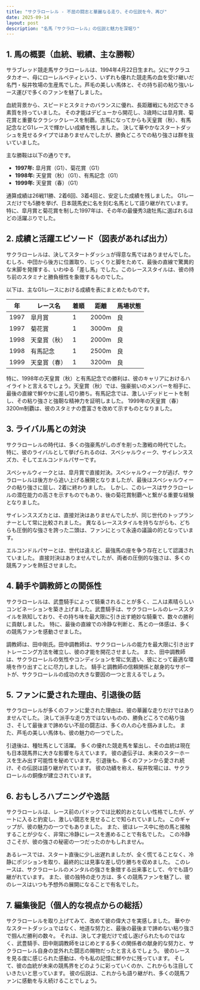 ```yaml
---
title: "サクラローレル - 不屈の闘志と華麗なる走り、その伝説を今、再び"
date: 2025-09-14
layout: post
description: "名馬『サクラローレル』の伝説と魅力を深堀り"
---
```


## 1. 馬の概要（血統、戦績、主な勝鞍）

サラブレッド競走馬サクラローレルは、1994年4月22日生まれ。父にサクラユタカオー、母にローレルベティという、いずれも優れた競走馬の血を受け継いだ名門・桜井牧場の生産馬でした。芦毛の美しい馬体と、その持ち前の粘り強いレース運びで多くのファンを魅了しました。

血統背景から、スピードとスタミナのバランスに優れ、長距離戦にも対応できる素質を持っていました。  その才能はデビューから開花し、3歳時には皐月賞、菊花賞と重要なクラシックレースを制覇。古馬になってからも天皇賞（秋）、有馬記念などG1レースで輝かしい成績を残しました。  決して華やかなスタートダッシュを見せるタイプではありませんでしたが、勝負どころでの粘り強さは群を抜いていました。

主な勝鞍は以下の通りです。

* **1997年:** 皐月賞（G1）、菊花賞（G1）
* **1998年:** 天皇賞（秋）（G1）、有馬記念（G1）
* **1999年:**  天皇賞（春）（G1）

通算成績は26戦11勝、2着6回、3着4回と、安定した成績を残しました。  G1レースだけでも5勝を挙げ、日本競馬史に名を刻む名馬として語り継がれています。  特に、皐月賞と菊花賞を制した1997年は、その年の最優秀3歳牡馬に選ばれるほどの活躍ぶりでした。


## 2. 成績と活躍エピソード（図表があれば出力）

サクラローレルは、決してスタートダッシュが得意な馬ではありませんでした。むしろ、中団から後方に位置取り、じっくりと脚をためて、最後の直線で驚異的な末脚を発揮する、いわゆる「差し馬」でした。このレーススタイルは、彼の持ち前のスタミナと勝負根性を象徴するものでした。

以下は、主なG1レースにおける成績を表にまとめたものです。

| 年 | レース名       | 着順 | 距離 | 馬場状態 |
|---|---------------|-----|-----|---------|
| 1997 | 皐月賞         | 1   | 2000m| 良       |
| 1997 | 菊花賞         | 1   | 3000m| 良       |
| 1998 | 天皇賞（秋）   | 1   | 2000m| 良       |
| 1998 | 有馬記念       | 1   | 2500m| 良       |
| 1999 | 天皇賞（春）   | 1   | 3200m| 良       |


特に、1998年の天皇賞（秋）と有馬記念での勝利は、彼のキャリアにおけるハイライトと言えるでしょう。天皇賞（秋）では、強豪揃いのメンバーを相手に、最後の直線で鮮やかに差し切り勝ち。有馬記念では、激しいデッドヒートを制し、その粘り強さと強靭な精神力を証明しました。  1999年の天皇賞（春）3200m制覇は、彼のスタミナの豊富さを改めて示すものとなりました。


## 3. ライバル馬との対決

サクラローレルの時代は、多くの強豪馬がしのぎを削った激戦の時代でした。  特に、彼のライバルとして挙げられるのは、スペシャルウィーク、サイレンススズカ、そしてエルコンドルパサーです。

スペシャルウィークとは、皐月賞で直接対決。スペシャルウィークが逃げ、サクラローレルは後方から追い上げる展開となりましたが、最後はスペシャルウィークの粘り強さに屈し、2着に終わりました。  しかし、このレースはサクラローレルの潜在能力の高さを示すものでもあり、後の菊花賞制覇へと繋がる重要な経験となりました。

サイレンススズカとは、直接対決はありませんでしたが、同じ世代のトップランナーとして常に比較されました。  異なるレーススタイルを持ちながらも、どちらも圧倒的な強さを誇った二頭は、ファンにとって永遠の議論の的となっています。

エルコンドルパサーとは、世代は違えど、最強馬の座を争う存在として認識されていました。  直接対決はありませんでしたが、両者の圧倒的な強さは、多くの競馬ファンを熱狂させました。


## 4. 騎手や調教師との関係性

サクラローレルは、武豊騎手によって騎乗されることが多く、二人は素晴らしいコンビネーションを築き上げました。武豊騎手は、サクラローレルのレーススタイルを熟知しており、その持ち味を最大限に引き出す絶妙な騎乗で、数々の勝利に貢献しました。  特に、最後の直線での冷静な判断と、馬との一体感は、多くの競馬ファンを感動させました。

調教師は、田中剛氏。田中調教師は、サクラローレルの能力を最大限に引き出すトレーニング方法を確立し、彼の才能を開花させました。  また、田中調教師は、サクラローレルの気性やコンディションを常に気遣い、彼にとって最適な環境を作り出すことに尽力しました。  騎手と調教師の信頼関係と献身的なサポートが、サクラローレルの成功の大きな要因の一つと言えるでしょう。


## 5. ファンに愛された理由、引退後の話

サクラローレルが多くのファンに愛された理由は、彼の華麗な走りだけではありませんでした。  決して派手な走り方ではないものの、勝負どころでの粘り強さ、そして最後まで諦めない不屈の闘志は、多くの人の心を掴みました。  また、芦毛の美しい馬体も、彼の魅力の一つでした。

引退後は、種牡馬として活躍。  多くの優れた競走馬を輩出し、その血統は現在も日本競馬界に大きな影響を与えています。  彼の遺伝子は、未来のスターホースを生み出す可能性を秘めています。  引退後も、多くのファンから愛され続け、その伝説は語り継がれています。  彼の功績を称え、桜井牧場には、サクラローレルの銅像が建立されています。


## 6. おもしろハプニングや逸話

サクラローレルは、レース前のパドックでは比較的おとなしい性格でしたが、ゲートに入ると豹変し、激しい闘志を見せることで知られていました。  このギャップが、彼の魅力の一つでもありました。  また、彼はレース中に他の馬と接触することが少なく、非常に冷静にレースを進めることで有名でした。  この冷静さこそが、彼の強さの秘密の一つだったのかもしれません。

あるレースでは、スタート直後に少し出遅れましたが、全く慌てることなく、冷静にポジションを取り、最終的には見事な差し切り勝ちを収めました。  このレースは、サクラローレルのメンタルの強さを象徴する出来事として、今でも語り継がれています。  また、彼の独特の走り方は、多くの競馬ファンを魅了し、彼のレースはいつも予想外の展開になることで有名でした。


## 7. 編集後記（個人的な視点からの総括）

サクラローレルを取り上げてみて、改めて彼の偉大さを実感しました。  華やかなスタートダッシュではなく、地道な努力と、最後の最後まで諦めない粘り強さで掴んだ勝利の数々。  それは、決して才能だけで成し遂げられたものではなく、武豊騎手、田中剛調教師をはじめとする多くの関係者の献身的な努力と、サクラローレル自身の並外れた闘志の賜物だったと言えるでしょう。  彼のレースを見る度に感じられた感動は、今も私の記憶に鮮やかに残っています。  そして、彼の血統が未来の競馬界をどのように彩っていくのか、これからも注目していきたいと思っています。  彼の伝説は、これからも語り継がれ、多くの競馬ファンに感動を与え続けることでしょう。
